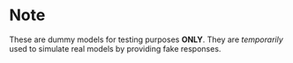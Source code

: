 # Note

These are dummy models for testing purposes **ONLY**. They are _temporarily_ used to simulate real models by providing fake responses.
